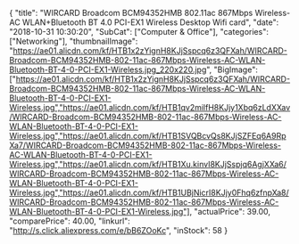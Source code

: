 {
	"title": "WIRCARD Broadcom BCM94352HMB 802.11ac 867Mbps Wireless-AC WLAN+Bluetooth BT 4.0 PCI-EX1 Wireless Desktop Wifi card",
	"date": "2018-10-31 10:30:20",
	"SubCat": ["Computer & Office"],
	"categories": ["Networking"],
	"thumbnailImage": "https://ae01.alicdn.com/kf/HTB1x2zYignH8KJjSspcq6z3QFXah/WIRCARD-Broadcom-BCM94352HMB-802-11ac-867Mbps-Wireless-AC-WLAN-Bluetooth-BT-4-0-PCI-EX1-Wireless.jpg_220x220.jpg",
	"BigImage": ["https://ae01.alicdn.com/kf/HTB1x2zYignH8KJjSspcq6z3QFXah/WIRCARD-Broadcom-BCM94352HMB-802-11ac-867Mbps-Wireless-AC-WLAN-Bluetooth-BT-4-0-PCI-EX1-Wireless.jpg","https://ae01.alicdn.com/kf/HTB1qv2milfH8KJjy1Xbq6zLdXXav/WIRCARD-Broadcom-BCM94352HMB-802-11ac-867Mbps-Wireless-AC-WLAN-Bluetooth-BT-4-0-PCI-EX1-Wireless.jpg","https://ae01.alicdn.com/kf/HTB1SVQBcvQs8KJjSZFEq6A9RpXa7/WIRCARD-Broadcom-BCM94352HMB-802-11ac-867Mbps-Wireless-AC-WLAN-Bluetooth-BT-4-0-PCI-EX1-Wireless.jpg","https://ae01.alicdn.com/kf/HTB1Xu.kinvI8KJjSspjq6AgjXXa6/WIRCARD-Broadcom-BCM94352HMB-802-11ac-867Mbps-Wireless-AC-WLAN-Bluetooth-BT-4-0-PCI-EX1-Wireless.jpg","https://ae01.alicdn.com/kf/HTB1UBjNicrI8KJjy0Fhq6zfnpXa8/WIRCARD-Broadcom-BCM94352HMB-802-11ac-867Mbps-Wireless-AC-WLAN-Bluetooth-BT-4-0-PCI-EX1-Wireless.jpg"],
	"actualPrice": 39.00,
	"comparePrice": 40.00,
	"linkurl": "http://s.click.aliexpress.com/e/bB6ZOoKc",
	"inStock": 58
}
